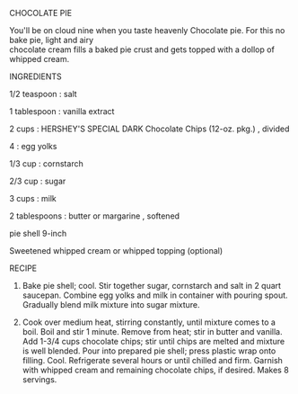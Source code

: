 CHOCOLATE PIE

You'll be on cloud nine when you taste heavenly Chocolate pie. For this no bake pie, light and airy   
chocolate cream fills a baked pie crust and gets topped with a dollop of whipped cream.

INGREDIENTS

1/2 teaspoon :	salt

1 tablespoon :	vanilla extract

2 cups : HERSHEY'S SPECIAL DARK Chocolate Chips (12-oz. pkg.) , divided

4 :	egg yolks

1/3 cup : cornstarch

2/3 cup : sugar

3 cups : milk

2 tablespoons : butter or margarine , softened

pie shell 9-inch

Sweetened whipped cream or whipped topping (optional)

RECIPE 

1. Bake pie shell; cool. Stir together sugar, cornstarch and salt in 2 quart saucepan. Combine egg yolks and milk in container with pouring spout. Gradually blend milk mixture into sugar mixture.

2. Cook over medium heat, stirring constantly, until mixture comes to a boil. Boil and stir 1 minute. Remove from heat; stir in butter and vanilla. Add 1-3/4 cups chocolate chips; stir until chips are melted and mixture is well blended. Pour into prepared pie shell; press plastic wrap onto filling. Cool. Refrigerate several hours or until chilled and firm. Garnish with whipped cream and remaining chocolate chips, if desired. Makes 8 servings.

